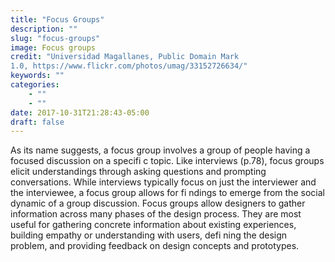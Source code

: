 ```yaml
---
title: "Focus Groups"
description: ""
slug: "focus-groups"
image: Focus groups
credit: "Universidad Magallanes, Public Domain Mark1.0, https://www.flickr.com/photos/umag/33152726634/"
keywords: ""
categories:
    - ""
    - ""
date: 2017-10-31T21:28:43-05:00
draft: false
---
```


As its name suggests, a focus group involves a group of people having a focused discussion on a specifi c topic. Like interviews (p.78), focus groups elicit understandings through asking questions and prompting conversations. While interviews typically focus on just the interviewer and the interviewee, a focus group allows for fi ndings to emerge from the social dynamic of a group discussion. Focus groups allow designers to gather information across many phases of the design process. They are most useful for gathering concrete information about existing experiences, building empathy or understanding with users, defi ning the design problem, and providing feedback on design concepts and prototypes.
